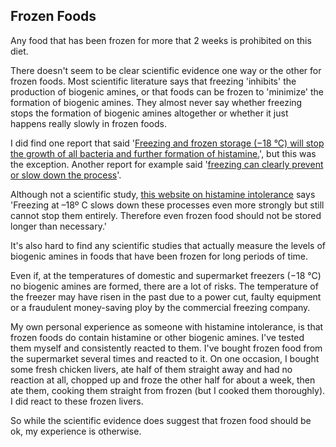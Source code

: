 <a name="frozen"></a>
## Frozen Foods

Any food that has been frozen for more that 2 weeks is prohibited on this diet.

There doesn't seem to be clear scientific evidence one way or the other for frozen foods. Most scientific literature says that freezing 'inhibits' the production of biogenic amines, or that foods can be frozen to 'minimize' the formation of biogenic amines. They almost never say whether freezing stops the formation of biogenic amines altogether or whether it just happens really slowly in frozen foods.  

I did find one report that said '[Freezing and frozen storage (−18 °C) will stop the growth of all bacteria and further formation of histamine.](https://www.ncbi.nlm.nih.gov/pmc/articles/PMC4921096/)', but this was the exception. Another report for example said '[freezing can clearly prevent or slow down the process](https://www.ncbi.nlm.nih.gov/pubmed/16260192)'. 

Although not a scientific study, [this website on histamine intolerance](https://www.histaminintoleranz.ch/en/therapy_cookingadvice.html) says 'Freezing at –18º C slows down these processes even more strongly but still cannot stop them entirely. Therefore even frozen food should not be stored longer than necessary.'

It's also hard to find any scientific studies that actually measure the levels of biogenic amines in foods that have been frozen for long periods of time.

Even if, at the temperatures of domestic and supermarket freezers (−18 °C) no biogenic amines are formed, there are a lot of risks. The temperature of the freezer may have risen in the past due to a power cut, faulty equipment or a fraudulent money-saving ploy by the commercial freezing company.

My own personal experience as someone with histamine intolerance, is that frozen foods do contain histamine or other biogenic amines. I've tested them myself and consistently reacted to them. I've bought frozen food from the supermarket several times and reacted to it. On one occasion, I bought some fresh chicken livers, ate half of them straight away and had no reaction at all, chopped up and froze the other half for about a week, then ate them, cooking them straight from frozen (but I cooked them thoroughly). I did react to these frozen livers.  

So while the scientific evidence does suggest that frozen food should be ok, my experience is otherwise.